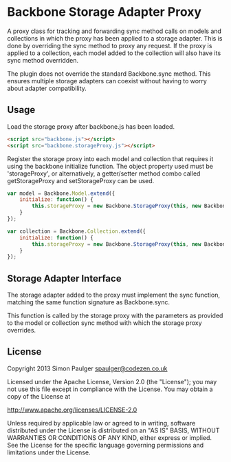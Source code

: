 # Backbone Storage Adapter Proxy

A proxy class for tracking and forwarding sync method calls on models and collections in
which the proxy has been applied to a storage adapter. This is done by overriding the sync
method to proxy any request. If the proxy is applied to a collection, each model added
to the collection will also have its sync method overridden.

The plugin does not override the standard Backbone.sync method. This ensures multiple 
storage adapters can coexist without having to worry about adapter compatibility.

## Usage

Load the storage proxy after backbone.js has been loaded.

```html
<script src="backbone.js"></script>
<script src="backbone.storageProxy.js"></script>
```

Register the storage proxy into each model and collection that requires it
using the backbone initialize function. The object property used must be 'storageProxy', or
alternatively, a getter/setter method combo called getStorageProxy and setStorageProxy can
be used.

```javascript
var model = Backbone.Model.extend({
    initialize: function() {
        this.storageProxy = new Backbone.StorageProxy(this, new Backbone.MyStorageAdapter())
    }
});

var collection = Backbone.Collection.extend({
    initialize: function() {
        this.storageProxy = new Backbone.StorageProxy(this, new Backbone.MyStorageAdapter())
    }
});
```

## Storage Adapter Interface

The storage adapter added to the proxy must implement the sync function, matching the
same function signature as Backbone.sync.

This function is called by the storage proxy with the parameters as provided to the model or
collection sync method with which the storage proxy overrides.

## License

Copyright 2013 Simon Paulger <spaulger@codezen.co.uk>

Licensed under the Apache License, Version 2.0 (the "License");
you may not use this file except in compliance with the License.
You may obtain a copy of the License at

http://www.apache.org/licenses/LICENSE-2.0

Unless required by applicable law or agreed to in writing, software
distributed under the License is distributed on an "AS IS" BASIS,
WITHOUT WARRANTIES OR CONDITIONS OF ANY KIND, either express or implied.
See the License for the specific language governing permissions and
limitations under the License.
